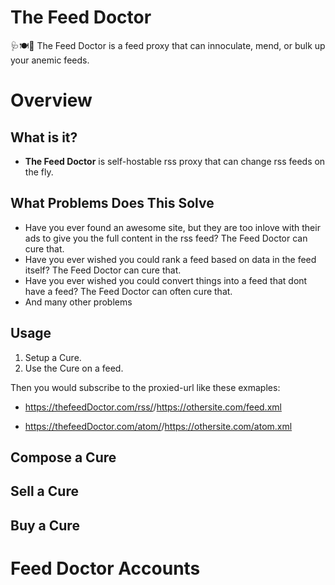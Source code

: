 # The Feed Doctor
🩺🍽💉 The Feed Doctor is a feed proxy that can innoculate, mend, or bulk up your anemic feeds.

# Overview

## What is it?
- **The Feed Doctor** is self-hostable rss proxy that can change rss feeds on the fly.

## What Problems Does This Solve
- Have you ever found an awesome site, but they are too inlove with their ads to give you the full content in the rss feed? The Feed Doctor can cure that.
- Have you ever wished you could rank a feed based on data in the feed itself? The Feed Doctor can cure that.
- Have you ever wished you could convert things into a feed that dont have a feed? The Feed Doctor can often cure that.
- And many other problems

## Usage

1. Setup a Cure.
2. Use the Cure on a feed.

Then you would subscribe to the proxied-url like these exmaples:

- https://thefeedDoctor.com/rss/<cure1>/https://othersite.com/feed.xml
  
- https://thefeedDoctor.com/atom/<cure2>/https://othersite.com/atom.xml

## Compose a Cure
  
## Sell a Cure
  
## Buy a Cure

# Feed Doctor Accounts
